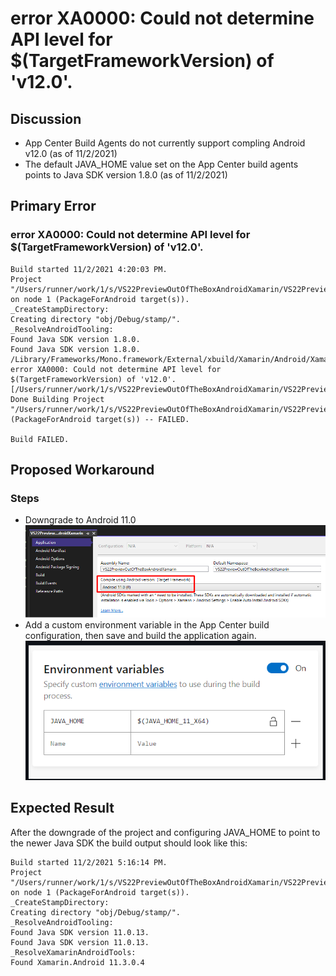 # error XA0000: Could not determine API level for $(TargetFrameworkVersion) of 'v12.0'. 

## Discussion
* App Center Build Agents do not currently support compling Android v12.0 (as of 11/2/2021)
* The default JAVA_HOME value set on the App Center build agents points to Java SDK version 1.8.0 (as of 11/2/2021)

## Primary Error

### error XA0000: Could not determine API level for $(TargetFrameworkVersion) of 'v12.0'.

    Build started 11/2/2021 4:20:03 PM.
    Project "/Users/runner/work/1/s/VS22PreviewOutOfTheBoxAndroidXamarin/VS22PreviewOutOfTheBoxAndroidXamarin.csproj" on node 1 (PackageForAndroid target(s)).
    _CreateStampDirectory:
    Creating directory "obj/Debug/stamp/".
    _ResolveAndroidTooling:
    Found Java SDK version 1.8.0.
    Found Java SDK version 1.8.0.
    /Library/Frameworks/Mono.framework/External/xbuild/Xamarin/Android/Xamarin.Android.Legacy.targets(250,5): error XA0000: Could not determine API level for $(TargetFrameworkVersion) of 'v12.0'. [/Users/runner/work/1/s/VS22PreviewOutOfTheBoxAndroidXamarin/VS22PreviewOutOfTheBoxAndroidXamarin.csproj]
    Done Building Project "/Users/runner/work/1/s/VS22PreviewOutOfTheBoxAndroidXamarin/VS22PreviewOutOfTheBoxAndroidXamarin.csproj" (PackageForAndroid target(s)) -- FAILED.

    Build FAILED.

## Proposed Workaround

### Steps
* Downgrade to Android 11.0
![](/Images/Android_Xamarin_TargetFramework.png "Sample Project Settings")
* Add a custom environment variable in the App Center build configuration, then save and build the application again.
![](/Images/AppCenterBuildVariable_JAVA_HOME.png "AppCenter Build Enviornment Settings")

## Expected Result

After the downgrade of the project and configuring JAVA_HOME to point to the newer Java SDK the build output should look like this:

    Build started 11/2/2021 5:16:14 PM.
    Project "/Users/runner/work/1/s/VS22PreviewOutOfTheBoxAndroidXamarin/VS22PreviewOutOfTheBoxAndroidXamarin.csproj" on node 1 (PackageForAndroid target(s)).
    _CreateStampDirectory:
    Creating directory "obj/Debug/stamp/".
    _ResolveAndroidTooling:
    Found Java SDK version 11.0.13.
    Found Java SDK version 11.0.13.
    _ResolveXamarinAndroidTools:
    Found Xamarin.Android 11.3.0.4







